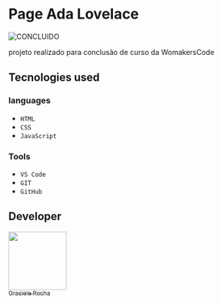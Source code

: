 # Page Ada Lovelace

![CONCLUIDO](https://img.shields.io/badge/%20-%20Concluido-pink)

projeto realizado para conclusão de curso da WomakersCode

## Tecnologies used

### languages

- `HTML`
- `CSS`
- `JavaScript`

### Tools

- `VS Code`
- `GIT`
- `GitHub`


## Developer

[<img src="https://avatars.githubusercontent.com/u/104076058?v=4" width=115><br><sub>Grasiele Rocha</sub>](https://github.com/GrasieleRocha)


